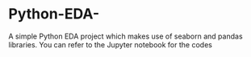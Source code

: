 # Python-EDA-
A simple Python EDA project which makes use of seaborn and pandas libraries. You can refer to the Jupyter notebook for the codes
